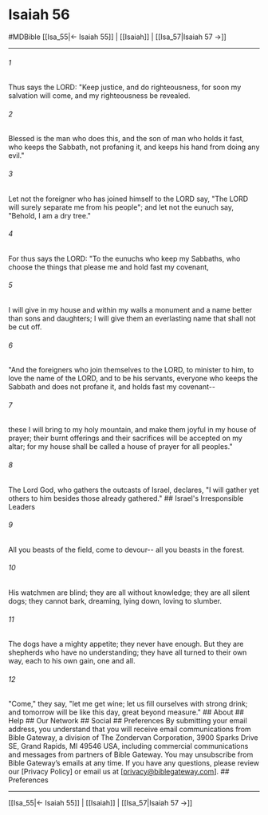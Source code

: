 # Isaiah 56
#MDBible
[[Isa_55|← Isaiah 55]] | [[Isaiah]] | [[Isa_57|Isaiah 57 →]]

***






###### 1 


Thus says the LORD: "Keep justice, and do righteousness, for soon my salvation will come, and my righteousness be revealed. 





###### 2 


Blessed is the man who does this, and the son of man who holds it fast, who keeps the Sabbath, not profaning it, and keeps his hand from doing any evil." 





###### 3 


Let not the foreigner who has joined himself to the LORD say, "The LORD will surely separate me from his people"; and let not the eunuch say, "Behold, I am a dry tree." 





###### 4 


For thus says the LORD: "To the eunuchs who keep my Sabbaths, who choose the things that please me and hold fast my covenant, 





###### 5 


I will give in my house and within my walls a monument and a name better than sons and daughters; I will give them an everlasting name that shall not be cut off. 





###### 6 


"And the foreigners who join themselves to the LORD, to minister to him, to love the name of the LORD, and to be his servants, everyone who keeps the Sabbath and does not profane it, and holds fast my covenant-- 





###### 7 


these I will bring to my holy mountain, and make them joyful in my house of prayer; their burnt offerings and their sacrifices will be accepted on my altar; for my house shall be called a house of prayer for all peoples." 





###### 8 


The Lord God, who gathers the outcasts of Israel, declares, "I will gather yet others to him besides those already gathered." ## Israel's Irresponsible Leaders 





###### 9 


All you beasts of the field, come to devour-- all you beasts in the forest. 





###### 10 


His watchmen are blind; they are all without knowledge; they are all silent dogs; they cannot bark, dreaming, lying down, loving to slumber. 





###### 11 


The dogs have a mighty appetite; they never have enough. But they are shepherds who have no understanding; they have all turned to their own way, each to his own gain, one and all. 





###### 12 


"Come," they say, "let me get wine; let us fill ourselves with strong drink; and tomorrow will be like this day, great beyond measure." ## About ## Help ## Our Network ## Social ## Preferences By submitting your email address, you understand that you will receive email communications from Bible Gateway, a division of The Zondervan Corporation, 3900 Sparks Drive SE, Grand Rapids, MI 49546 USA, including commercial communications and messages from partners of Bible Gateway. You may unsubscribe from Bible Gateway&rsquo;s emails at any time. If you have any questions, please review our [Privacy Policy] or email us at [privacy@biblegateway.com]. ## Preferences

***

[[Isa_55|← Isaiah 55]] | [[Isaiah]] | [[Isa_57|Isaiah 57 →]]
